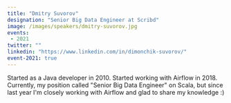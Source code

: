 ```yaml
---
title: "Dmitry Suvorov"
designation: "Senior Big Data Engineer at Scribd"
image: /images/speakers/dmitry-suvorov.jpg
events:
 - 2021
twitter: ""
linkedin: "https://www.linkedin.com/in/dimonchik-suvorov/"
event-2021: true
---
```


Started as a Java developer in 2010. Started working with Airflow in 2018. Currently, my position called "Senior Big Data Engineer" on Scala, but since last year I'm closely working with Airflow and glad to share my knowledge :)